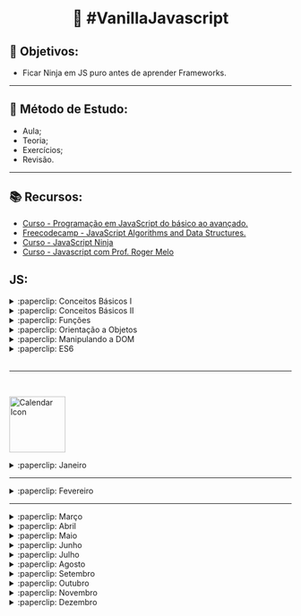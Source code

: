 <h1 align="center">
   🚀 #VanillaJavascript 
</h1>

## 🎯 Objetivos: 
- Ficar Ninja em JS puro antes de aprender Frameworks.
<hr>


## 🎯 Método de Estudo:
- Aula;
- Teoria;
- Exercícios;
- Revisão.


<hr>


## :books: Recursos:

- [Curso - Programação em JavaScript do básico ao avançado.](https://www.udemy.com/course/curso-de-programacao-em-javascript-do-basico-ao-avancado/learn/lecture/16337750#overview)
- [Freecodecamp - JavaScript Algorithms and Data Structures.](https://www.freecodecamp.org/learn/)
- [Curso - JavaScript Ninja ](https://www.udemy.com/course/curso-javascript-ninja/)
- [Curso - Javascript com Prof. Roger Melo](https://app.nutror.com/v3/curso/a977a43d31cedcb6e7d064649ddd6c5436155aaf)

## JS:

<details>
  <summary> :paperclip: Conceitos Básicos I </summary><br>
    
- [x] <a href="https://github.com/diegosfc100/365daysofJS/blob/master/conceitos-basicos/variaveis-tipos_de_dados.js"> Variáveis e Tipos de Dados (string, inteiro, float, booleano,array, objeto).</a>
- [x] <a href="https://github.com/diegosfc100/365daysofJS/blob/master/conceitos-basicos/estruturas-condicionais.js"> Condicionais (if, else, else if, switch).</a>
- [x] <a href="https://github.com/diegosfc100/365daysofJS/blob/master/conceitos-basicos/estruturas-de-repeticao.js"> Estruturas de Repetição (for, while, do while).</a>
- [x] <a href="https://github.com/diegosfc100/365daysofJS/blob/master/conceitos-basicos/operadores-logicos.js"> Operadores Lógicos (AND, OR , NOT).</a>
- [x] <a href="https://github.com/diegosfc100/365daysofJS/blob/master/conceitos-basicos/operadores-relacionais.js"> Operadores Relacionais( == , != , > , < , >= , <= , === , !== ).</a>
- [x] <a href="https://github.com/diegosfc100/365daysofJS/blob/master/conceitos-basicos/operadores-aritmeticos.js"> Operadores Aritméticos (+ , - , * , / , % ).</a>
- [x] <a href="https://github.com/diegosfc100/365daysofJS/blob/master/conceitos-basicos/funcoes-intro.js"> Introdução à Funções. </a>
- [x] <a href="https://github.com/diegosfc100/365daysofJS/blob/master/conceitos-basicos/intervalo_timeout.js"> Trabalhando com intervalos e timeout. </a>
- [x] <a href=" https://github.com/diegosfc100/365daysofJS/blob/master/conceitos-basicos/escopo-de-variaveis.js"> Escopo de Variáveis. </a>
</details>

<details>
<summary>:paperclip: Conceitos Básicos II </summary><br>

- [x] <a href="https://github.com/diegosfc100/365daysofJS/blob/master/conceitos-basicosII/intro_array.js"> Arrays.</a>
- [x] ForEach.
- [x] Map.
- [x] Filter.
- [x] Reduce.
- [x] Diferenças entre var, let e const.
- [x] Template Strings.
- [x] Hoisting.
- [x] Destructuring.
- [x] Tratamento de erros com Try Catch.

</details>

<details>
<summary>:paperclip: Funções</summary><br>

- [x] First Class Citizens.
- [x] Funções com parâmetro e retorno.
- [x] Funções com parâmetros variáveis e valor padrão.
- [x] Arrow Functions.
- [x] Funções Anonimas(Lambdas).
- [x] Funções Callbacks.
- [x] Funções Construtoras.
- [x] Funções Closures.
- [x] Funções Fábrica.

</details>

<details>
<summary>:paperclip: Orientação a Objetos </summary><br>

- [x] Declarando Atributos.
- [x] Declarando Métodos.
- [x] Instanciando Objetos.
- [x] Objetos e suas funções.
- [x] Herança.
- [x] Sobrescrita de Método e Polimorfismo.
- [x] Metodos de instância e métodos estáticos.
- [x] Objetos vs Funções.
- [x] Objetos vs JSON.
</details>

<details>
<summary>:paperclip: Manipulando a DOM</summary><br>

- [x] O que é a DOM?
- [x] Eventos Inline.
- [x] Trabalhando com a DOM.
- [x] Lidando com elementos da página.
- [x] Alterando estilos.
</details>

<details>
<summary>:paperclip: ES6 </summary><br>

- [x] Operadores Rest e Spread.
- [x] Conjuntos com Set.
- [x] For or.
- [x] Object Short Sintax.
- [x] Async e Await.
</details>
<br>
<hr>
<br>


<p align="left">
  <img src="https://cloud.githubusercontent.com/assets/3603793/18837293/9f2732da-83d9-11e6-8a7d-a421115f6b84.png" alt="Calendar Icon" width="100" />

<details>
  <summary> :paperclip: Janeiro </summary><br>  

|*Dia*|*Estudos*|
| -------- | ----------------- |
| *01* |*<a href="https://github.com/diegosfc100/365daysofJS/blob/master/script.js"> Olá, Mundoooooooo =)</a>* |  |
| *02* | *Resolvi  <a href="https://github.com/diegosfc100/365daysofJS/tree/master/freecodecamp-javascript/01-Basico"> exercícios do módulo 01-Básico Freecodecamp.</a>* |  | 
| *03* | *Estudei sobre <a href="https://developer.mozilla.org/pt-BR/docs/Web/JavaScript/Guide/Values%2C_variables%2C_and_literals"> variáveis/tipos de dados</a>, <a href="https://developer.mozilla.org/pt-BR/docs/Web/JavaScript/Guide/Declara%C3%A7%C3%B5es#if...else_statement">condicionais </a>* |  | 
| *04* | *Estudei sobre <a href="https://developer.mozilla.org/pt-BR/docs/Web/JavaScript/Guide/Lacos_e_iteracoes"> estruturas de repetição </a>, <a href="https://developer.mozilla.org/pt-BR/docs/Web/JavaScript/Reference/Operators/Operadores_Logicos"> operadores lógicos </a>, <a href="https://developer.mozilla.org/pt-BR/docs/Web/JavaScript/Reference/Operators/Operadores_de_compara%C3%A7%C3%A3o#Operadores_relacionais"> operadores relacionais </a>,<a href="https://developer.mozilla.org/pt-BR/docs/Web/JavaScript/Reference/Operators/Arithmetic_Operators"> operadores aritméticos </a> e <a href="https://developer.mozilla.org/pt-BR/docs/Web/JavaScript/Reference/Functions"> introdução à funções.</a>* |  | 
| *05*| *Estudei sobre <a href="https://blog.da2k.com.br/2015/01/29/javascript-usando-temporizadores-like-a-ninja/"> intervalos e timeout</a> e <a href="https://medium.com/weyes/entendendo-o-uso-de-escopo-no-javascript-3669172ca5ba"> escopo de variáveis. </a>* |  |
| *06* | *Revisei alguns conteúdos já estudados e <a href="https://github.com/diegosfc100/365daysofJS/tree/master/freecodecamp-javascript/01-Basico"> resolvi exercícios do módulo 01-Básico Freecodecamp.</a>* |  | 
| *07* | *Resolvi  <a href="https://github.com/diegosfc100/365daysofJS/tree/master/freecodecamp-javascript/01-Basico"> exercícios do módulo 01-Básico Freecodecamp</a> e estudei sobre <a href="https://developer.mozilla.org/pt-BR/docs/Web/JavaScript/Reference/Global_Objects/Array"> arrays.</a>*|  | 
| *08* | *Estudei sobre <a href="https://www.devmedia.com.br/javascript-foreach-executando-uma-funcao-para-cada-elemento-de-um-array/39808"> forEach</a>, <a href="https://developer.mozilla.org/pt-BR/docs/Web/JavaScript/Reference/Global_Objects/Array/map"> .map</a>, <a href="https://developer.mozilla.org/pt-BR/docs/Web/JavaScript/Reference/Global_Objects/Array/filtro">.filter</a>, <a href="https://developer.mozilla.org/pt-BR/docs/Web/JavaScript/Reference/Global_Objects/Array/reduce">.reduce</a>,<a href="https://medium.com/collabcode/javascript-e-suas-vari%C3%A1veis-var-let-e-const-b035b44c2dab"> diferenças entre var let const</a>, <a href="https://developer.mozilla.org/pt-BR/docs/Web/JavaScript/Reference/template_strings"> template strings </a>, e resolvi alguns exercícios no <a href="https://github.com/diegosfc100/365daysofJS/tree/master/freecodecamp-javascript/01-Basico"> Freecodecamp. </a>* |  | 
| *09* | *Resolvi  <a href="https://github.com/diegosfc100/365daysofJS/tree/master/freecodecamp-javascript/01-Basico"> exercícios do módulo 01-Básico Freecodecamp.</a>* |  | 
| *10* | *Revisei alguns conteúdos já estudados. |  |*
| *11* | *Revisei alguns conteúdos já estudados e estudei sobre try catch, hoisting e destructuring. |  |*
| *12* | *Estudei sobre Funções (first class citizens; parametro e return; parametros variaveis e valor padrão). |  |*
| *13* | *Estudei sobre Funções (callbacks, closures, lambdas, funções construtoras e funções de fabrica).* |  |
| *14* | *Resolvi alguns exercícios no <a href="https://github.com/diegosfc100/365daysofJS/tree/master/freecodecamp-javascript/01-Basico"> Freecodecamp. </a>* |  | 
| *15* | *Resolvi alguns exercícios no <a href="https://github.com/diegosfc100/365daysofJS/tree/master/freecodecamp-javascript/01-Basico"> Freecodecamp. </a>* |  | 
| *16* | *Revisei alguns conteúdos já estudados.* |  |
| *17* | *Resolvi alguns exercícios no <a href="https://github.com/diegosfc100/365daysofJS/tree/master/freecodecamp-javascript/01-Basico"> Freecodecamp. </a>* |  | 
| *18* | *Estudei sobre Orientação a Objetos.* |  |
| *19* | *Estudei sobre DOM.* |  |
| *20* | *Criei um pequeno projeto <a href="https://github.com/diegosfc100/365daysofJS/tree/master/02.projects-vanilla-JS/001.lista-de-tarefas"> [Lista de Tarefas] </a> com Javascript puro.*|  |
| *21* | *Resolvi alguns exercícios no <a href="https://github.com/diegosfc100/365daysofJS/tree/master/freecodecamp-javascript/01-Basico"> Freecodecamp.* </a> |  |
| *24* | *Renomeei alguns arquivos do freecodecamp para melhor visualização e acrescentei + alguns exemplos.* |  |
| *25* | *Renomeei alguns arquivos do freecodecamp para melhor visualização e acrescentei + alguns exemplos;* |  |
| *26* | *Renomeei alguns arquivos do freecodecamp para melhor visualização e acrescentei + alguns exemplos;* |  |
| *27* | *Estudei sobre <a href="https://github.com/diegosfc100/aprendendoJS/tree/master/es6%2B"> ES6+(async e await; conjuntos com set; for or; object short syntax e rest spread.)</a> e subi um <a href="https://github.com/diegosfc100/aprendendoJS/tree/master/02.projects-vanilla-JS"> projeto feito com vanilla js.</a>* |  |
| *29* | *Resolvi alguns exercícios no <a href="https://github.com/diegosfc100/365daysofJS/tree/master/freecodecamp-javascript/01-Basico"> Freecodecamp. </a>* |  | 

</details>
<hr>


<details>
  <summary> :paperclip: Fevereiro </summary><br>  

|*Dia*|*Estudos*|
| -------- | ----------------- |
| *01* |*Dei início ao curso <a href="https://github.com/diegosfc100/aprendendoJS/tree/master/03-JS-ninja">Javascript Ninja e finalizei dois desafios</a>; defini o Edabit como principal recurso para realização de exercícios e resolvi alguns; finalizei o <a href="https://github.com/diegosfc100/aprendendoJS/tree/master/01.freecodecamp-JS/01-Basico"> módulo básico do freecodecamp </a> e criei um <a href="https://github.com/diegosfc100/aprendendoJS/tree/master/02.projects-vanilla-JS/003-for-wave-animation"> projeto de formulário básico </a>.</a>* |  |
| *02* |*Estudei sobre <a href="https://github.com/diegosfc100/aprendendoJS/blob/master/03-JS-ninja/aula03.js"> objetos, métodos de objetos e funções anonimas</a>; resolvi o <a hef="https://github.com/diegosfc100/aprendendoJS/blob/master/03-JS-ninja/challenge-03.js"> desafio 03 do Curso JsNinja </a>, criei uma <a href="https://github.com/diegosfc100/Controle-Financeiro"> aplicação de controle financeiro com html, css e js vanilla</a>* |  |
| *03* |*Estudei sobre falsy e truthy; condicional ternário e escopo de váriaveis, resolvi o desafio 04 do Curso JsNinja e também alguns exercícios do módulo ES6 do freecodecamp.* |  |
| *10* |*Resolvi alguns exercícios(ES6) do freecodecamp e criei 1 projeto.* |  |
| *23* |*Revisei todas aulas estudadas do Curso JSninja e resolvi o desafio 05* |  |
| *24* |*Resolvi o desafio 06 do Curso JSninja e fiz resumos de algumas aulas* |  |
| *25* |*Resolvi alguns exercícios do Freecodecamp; fiz resumo de algumas aulas já estudadas; dei inicío ao projeto da minha primeira calculadora.* |  |
| *26* |*Resolvi alguns exercícios do Freecodecamp; fiz resumo da aula07(Operador módulo; .length; .push; loop for) do curso JSninja e resolvi o desafio 07; comecei a criar uma aplicação de Quiz.* |  |
| *28* |*Fiz algumas modificações na aplicação Quiz App* |  |


</details>
<hr>
<details>
  <summary> :paperclip: Março </summary><br>

  |*Dia*|*Estudos*|
| -------- | ----------------- |
| *01* |*Finalizei o módulo 03-Regex do Freecodecamp; criei mais alguns resumo de aulas; acrescentei um contador de pontos e uma barra de progresso na aplicação Quiz App* |  |
</details>
<details>
  <summary> :paperclip: Abril </summary><br>
</details>
<details>
  <summary> :paperclip: Maio </summary><br>
</details>
<details>
  <summary> :paperclip: Junho </summary><br>
</details>
<details>
  <summary> :paperclip: Julho </summary><br>
</details>
<details>
  <summary> :paperclip: Agosto </summary><br>
</details>
<details>
  <summary> :paperclip: Setembro </summary><br>
</details>
<details>
  <summary> :paperclip: Outubro </summary><br>
</details>
<details>
  <summary> :paperclip: Novembro </summary><br>
</details>
<details>
  <summary> :paperclip: Dezembro </summary><br>
</details>

